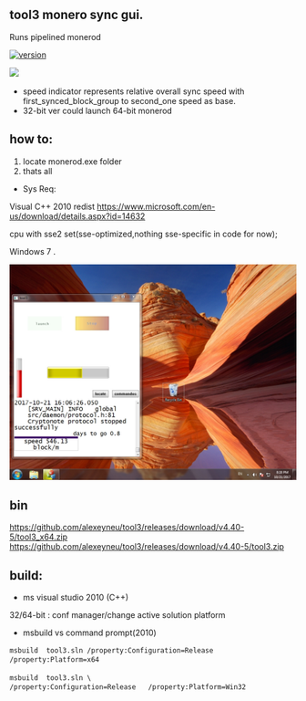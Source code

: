 ## tool3 monero sync gui. 
Runs pipelined monerod
 
[![version](https://img.shields.io/github/tag/alexeyneu/tool3.svg?style=plastic)](https://github.com/alexeyneu/tool3/releases/latest)


 [![ ](https://img.shields.io/coverity/scan/13991.svg)](https://scan.coverity.com/projects/alexeyneu-tool3)


 - speed indicator represents relative overall sync speed with first_synced_block_group to second_one speed as base.
 - 32-bit ver could launch 64-bit monerod   


## how to: 
1. locate monerod.exe folder  
2. thats all


 - Sys Req:
 
Visual C++ 2010 redist 
https://www.microsoft.com/en-us/download/details.aspx?id=14632

 cpu with sse2 set(sse-optimized,nothing sse-specific in code for now);

Windows 7 . 
  
 
![Screen1](/screens/Untitled.jpg)
## bin


https://github.com/alexeyneu/tool3/releases/download/v4.40-5/tool3_x64.zip
https://github.com/alexeyneu/tool3/releases/download/v4.40-5/tool3.zip




## build:
 - ms visual studio 2010 (C++)


32/64-bit : conf manager/change active solution platform  
 - msbuild 
vs command prompt(2010)
```
msbuild  tool3.sln /property:Configuration=Release   /property:Platform=x64

msbuild  tool3.sln \
/property:Configuration=Release   /property:Platform=Win32


```
